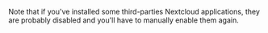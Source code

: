 Note that if you've installed some third-parties Nextcloud applications, they are probably disabled and you'll have to manually enable them again.